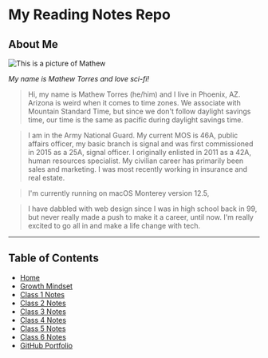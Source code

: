 # My Reading Notes Repo

## About Me

![This is a picture of Mathew](https://i.ibb.co/RYF2zv7/Mathew-Torres-web.jpg)

_My name is Mathew Torres and love sci-fi!_

> Hi, my name is Mathew Torres (he/him) and I live in Phoenix, AZ.  Arizona is weird when it comes to time zones.  We associate with Mountain Standard Time, but since we don't follow daylight savings time, our time is the same as pacific during daylight savings time.

> I am in the Army National Guard. My current MOS is 46A, public affairs officer, my basic branch is signal and was first commissioned in 2015 as a 25A, signal officer.  I originally enlisted in 2011 as a 42A, human resources specialist.
My civilian career has primarily been sales and marketing.  I was most recently working in insurance and real estate.

> I'm currently running on macOS Monterey version 12.5,

> I have dabbled with web design since I was in high school back in 99, but never really made a push to make it a career, until now.  I'm really excited to go all in and make a life change with tech.

***

## Table of Contents

- [Home](https://mtorres6739.github.io/reading-notes)
- [Growth Mindset](growthMindset)
- [Class 1 Notes](class1)
- [Class 2 Notes](class2)
- [Class 3 Notes](class3)
- [Class 4 Notes](class4)
- [Class 5 Notes](class5)
- [Class 6 Notes](class6)
- [GitHub Portfolio](https://github.com/mtorres6739)
